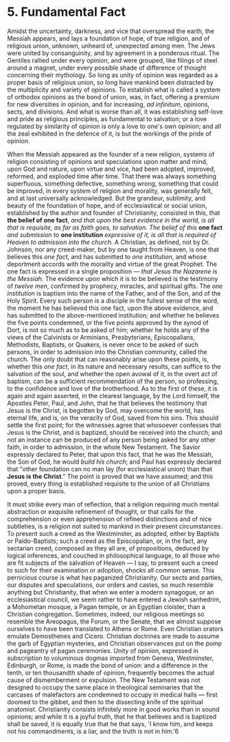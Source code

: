 # 5. Fundamental Fact

Amidst the uncertainty, darkness, and vice that overspread the earth, the Messiah appears, and lays a foundation of hope, of true religion, and of religious union, unknown, unheard of, unexpected among men. The Jews were united by consanguinity, and by agreement in a ponderous ritual. The Gentiles rallied under every opinion, and were grouped, like filings of steel around a magnet, under every possible shade of difference of thought concerning their mythology. So long as unity of opinion was regarded as a proper basis of religious union, so long have mankind been distracted by the multiplicity and variety of opinions. To establish what is called a system of orthodox opinions as the bond of union, was, in fact, offering a premium for new diversities in opinion, and for increasing, *ad infinitum*, opinions, sects, and divisions. And what is worse than all, it was establishing self-love and pride as religious principles, as fundamental to salvation; or a love regulated by similarity of opinion is only a love to one's own opinion; and all the zeal exhibited in the defence of it, is but the workings of the pride of opinion.

When the Messiah appeared as the founder of a new religion, systems of religion consisting of opinions and speculations upon matter and mind, upon God and nature, upon virtue and vice, had been adopted, improved, reformed, and exploded time after time. That there was always something superfluous, something defective, something wrong, something that could be improved, in every system of religion and morality, was generally felt, and at last universally acknowledged. But the grandeur, sublimity, and beauty of the foundation of hope, and of ecclesiastical or social union, established by the author and founder of Christianity, consisted in this, that **the belief of one fact**, *and that upon the best evidence in the world, is all that is requisite, as far as faith goes, to salvation. The* *belief of this* **one fact** *and submission to* **one institution** *expressive of it, is all that is required of Heaven to admission into the church.* A Christian, as defined, not by Dr. Johnson, nor any creed-maker, but by one taught from Heaven, is one that believes this *one fact*, and has submitted to *one institution*, and whose deportment accords with the morality and virtue of the great Prophet. The one fact is expressed in a single proposition — *that Jesus the Nazarene is the Messiah.* The evidence upon which it is to be believed is the testimony of *twelve men*, confirmed by prophecy, miracles, and spiritual gifts. The *one institution* is baptism into the name of the Father, and of the Son, and of the Holy Spirit. Every such person is a disciple in the fullest sense of the word, the moment he has believed this one fact, upon the above evidence, and has submitted to the above-mentioned institution; and whether he believes the five points condemned, or the five points approved by the synod of Dort, is not so much as to be asked of him; whether he holds any of the views of the Calvinists or Arminians, Presbyterians, Episcopalians, Methodists, Baptists, or Quakers, is never once to be asked of such persons, in order to admission into the Christian community, called the church. The only doubt that can reasonably arise upon these points, is, whether this *one fact*, in its nature and necessary results, can suffice to the salvation of the soul, and whether the open avowal of it, in the overt act of baptism, can be a sufficient recommendation of the person, so professing, to the confidence and love of the brotherhood. As to the first of these, it is again and again asserted, in the clearest language, by the Lord himself, the Apostles Peter, Paul, and John, that he that believes the testimony that Jesus is the Christ, is begotten by God, may overcome the world, has eternal life, and is, on the veracity of God, saved from his sins. This should settle the first point; for the witnesses agree that whosoever confesses that Jesus is the Christ, and is baptized, should be received into the church; and not an instance can be produced of any person being asked for any other faith, in order to admission, in the whole New Testament. The Savior expressly declared to Peter, that upon this fact, that he was the Messiah, the Son of God, he would *build his church*; and Paul has expressly declared that "other foundation can no man lay (for ecclesiastical union) than that **Jesus is the Christ**." The point is proved that we have assumed; and this proved, every thing is established requisite to the union of all Christians upon a proper basis.

It must strike every man of reflection, that a religion requiring much mental abstraction or exquisite refinement of thought, or that calls for the comprehension or even apprehension of refined distinctions and of nice subtleties, is a religion not suited to mankind in their present circumstances. To present such a creed as the Westminster, as adopted, either by Baptists or Paido-Baptists; such a creed as the Episcopalian, or, in the fact, any sectarian creed, composed as they all are, of propositions, deduced by logical inferences, and couched in philosophical language, to all those who are fit subjects of the salvation of Heaven — I say, to present such a creed to such for their examination or adoption, shocks all common sense. This pernicious course is what has paganized Christianity. Our sects and parties, our disputes and speculations, our orders and castes, so much resemble anything but Christianity, that when we enter a modern synagogue, or an ecclesiastical council, we seem rather to have entered a Jewish sanhedrim, a Mohometan mosque, a Pagan temple, or an Egyptian cloister, than a Christian congregation. Sometimes, indeed, our religious meetings so resemble the Areopagus, the Forum, or the Senate, that we almost suppose ourselves to have been translated to Athens or Rome. Even Christian orators emulate Demosthenes and Cicero. Christian doctrines are made to assume the garb of Egyptian mysteries, and Christian observances put on the pomp and pageantry of pagan ceremonies. Unity of opinion, expressed in subscription to voluminous dogmas imported from Geneva, Westminster, Edinburgh, or Rome, is made the bond of union: and a difference in the tenth, or ten thousandth shade of opinion, frequently becomes the actual cause of dismemberment or expulsion. The New Testament was not designed to occupy the same place in theological seminaries that the carcases of malefactors are condemned to occupy in medical halls — first doomed to the gibbet, and then to the dissecting knife of the spiritual anatomist. Christianity consists infinitely more in good works than in sound opinions; and while it is a joyful truth, that he that believes and is baptized shall be saved, it is equally true that he that says, 'I know him, and keeps not his commandments, is a liar, and the truth is not in him.'6

